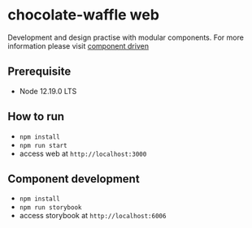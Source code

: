 # chocolate-waffle web
Development and design practise with modular components. For more information please visit [component driven](https://www.componentdriven.org/)

## Prerequisite
* Node 12.19.0 LTS

## How to run
* `npm install`
* `npm run start`
* access web at `http://localhost:3000`

## Component development
* `npm install`
* `npm run storybook`
* access storybook at `http://localhost:6006`